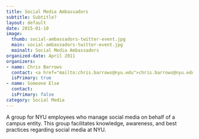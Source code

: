 ```yaml
---
title: Social Media Ambassadors
subtitle: Subtitle?
layout: default
date: 2015-01-10
image:
  thumb: social-ambassadors-twitter-event.jpg
  main: social-ambassadors-twitter-event.jpg
  mainalt: Social Media Ambassadors
organized-date: April 2011
organizers:
- name: Chris Barrows
  contact: <a href="mailto:chris.barrows@nyu.edu">chris.barrows@nyu.edu</a>
  isPrimary: true
- name: Someone Else
  contact:
  isPrimary: false
category: Social Media
---
```


A group for NYU employees who manage social media on behalf of a campus entity. This group facilitates knowledge, awareness, and best practices regarding social media at NYU.
